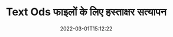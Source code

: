 ---
############################# Static ############################
layout: "auto-gen-signature"
date: 2022-03-01T15:12:22
draft: false
operation: Verify
signaturetype: Text
fileformat: Ods
productName: Java
lang: hi
productCode: java
otherformats: pdf doc docx docm dot dotm dotx odt ott rtf xls xlsx xlsm xlsb csv ods ots xltx xltm ppt pptx pps ppsx odp otp potx potm pptm ppsm
breadcrumb: Put Text signature on Ods for Java

############################# Head ############################
head_title: "Java के माध्यम से Ods फ़ाइलों के लिए Text हस्ताक्षरों का सत्यापन"
head_description: "Ods दस्तावेज़ों और उनके Text हस्ताक्षरों को सत्यापित करने के लिए Java कोड की केवल कुछ पंक्तियों का उपयोग करें।"

############################# Header ############################
title: "Text Ods फाइलों के लिए हस्ताक्षर सत्यापन"
description: "Java के लिए API Text हस्ताक्षरों को Ods दस्तावेज़ों पर सत्यापित करने का अवसर प्रदान करता है। आपके Ods दस्तावेज़ों के अंदर ई-हस्ताक्षर का सत्यापन जल्दी और आसानी से किया जा सकता है।"
bg_image: "https://cms.admin.containerize.com/templates/aspose/App_Themes/V3/images/bg/header1.png"
bg_overlay: false
button:
    enable: true

############################# SubMenu ############################
submenu:
    enable: true

    left:
        img_alt: "GroupDocs.Signature for Java"
        image: "https://cms.admin.containerize.com/templates/groupdocs/images/product-logos/90x90-noborder/groupdocs-signature-java.png"
        product: "GroupDocs.Signature"
        platform: "Java"



############################# About ############################
about:
    enable: true
    title: "नई GroupDocs.Signature for Java API सुविधाएं खोजें"
    content: |
        [GroupDocs.Signature for Java](https://products.groupdocs.com/signature/java/) API इलेक्ट्रॉनिक हस्ताक्षरों का उपयोग करके कई दस्तावेज़ प्रारूपों को संसाधित करने के व्यापक तरीके प्रदान करता है। टेक्स्ट, इमेज, डिजिटल सर्टिफिकेट, बारकोड, क्यूआर-कोड, स्टैम्प या मेटाडेटा जैसे कई प्रकार के डिजिटल हस्ताक्षर समर्थित हैं। ग्राहक PDF, MS Word दस्तावेज़, MS Excel कार्यपुस्तिका, MS PowerPoint प्रस्तुतियों, Adobe Photoshop फ़ाइलों और विभिन्न छवि प्रारूपों में डिजिटल हस्ताक्षर जोड़, हटा, संपादित, मान्य या खोज सकते हैं। अतिरिक्त सुविधाओं और सेटिंग्स की आश्चर्यजनक संख्या उपलब्ध है।
    

############################# Steps ############################
steps:
    enable: true
    title_left: "अपने Ods दस्तावेज़ में Text हस्ताक्षरों की पुष्टि कैसे करें"
    content_left: |
        [GroupDocs.Signature for Java](https://products.groupdocs.com/signature/java/) में Text Ods दस्तावेज़ों पर रखे गए हस्ताक्षरों के सत्यापन जैसी उपयोगी सुविधाएं शामिल हैं। अतिरिक्त कोड लागू किए बिना इस अवसर का उपयोग करें।
        
        * सबसे पहले, सिग्नेचर क्लास को एक दस्तावेज़ के लिए एक कंस्ट्रक्टर पैरामीटर पथ के रूप में प्रदान करना, जिसे सत्यापित किया जाना है।
        * दूसरे, एक नया VerifyOptions ऑब्जेक्ट बनाएं और सभी आवश्यक गुण सेट करें।
        * अंत में, सिग्नेचर के ऑब्जेक्ट वेरिफाई मेथड को VerifyOptions इंस्टेंस पास करने का आह्वान करें।
        * फिर सत्यापन परिणामों की प्रक्रिया करें।

    title_right: "सिस्टम आवश्यकताएं"
    content_right: |
        GroupDocs.Signature for Java सभी प्रमुख प्लेटफॉर्म और ऑपरेटिंग सिस्टम पर समर्थित हैं। नीचे दिए गए कोड को निष्पादित करने से पहले, कृपया सुनिश्चित करें कि आपके सिस्टम पर निम्नलिखित पूर्वापेक्षाएँ स्थापित हैं।

        * ऑपरेटिंग सिस्टम: माइक्रोसॉफ्ट विंडोज, लिनक्स, मैकओएस
        * विकास परिवेश: NetBeans, Intellij IDEA, Eclipse, etc.
        * Java runtime: J2SE 6.0 and above
        * [Maven](https://repository.groupdocs.com/webapp/#/artifacts/browse/tree/General/repo/com/groupdocs/groupdocs-signature) से GroupDocs.Signature for Java का नवीनतम संस्करण डाउनलोड करें
         
    code: |
        ```java    
                
        // Set up input Ods file
        String filePath = "input.ods";

        // Instantiate Signature for input file
        Signature signature = new Signature(filePath);

        //Provide verification options
        TextVerifyOptions options = new TextVerifyOptions();

        // Process all pages
        options.setAllPages(true);
        // specify text match type
        options.setMatchType(TextMatchType.Exact);
        // specify text pattern to search
        options.setText("Very important signature");
                            
        // Verify document signatures
        VerificationResult result = signature.verify(options);

        //process result
        if (result.isValid())
        {
            //..
        }

        ```

############################# Demos ############################
demos:
    enable: true
    title: "Text सिग्नेचर लाइव डेमो के साथ साइन करना"
    content: |
       [GroupDocs.Signature App](https://products.groupdocs.app/signature/family) वेबसाइट पर जाकर अभी Ods फ़ाइल में विभिन्न इलेक्ट्रॉनिक हस्ताक्षर जोड़ें।          

############################# More Formats ############################
more_formats:
    enable: true
    title: "Java का उपयोग करके अन्य Text हस्ताक्षर सत्यापित करें"
    content: |
        "विभिन्न दस्तावेजों में रखे गए इलेक्ट्रॉनिक हस्ताक्षरों का सत्यापन। नीचे बताए अनुसार लोकप्रिय फ़ाइल स्वरूपों में हस्ताक्षरों की गुणवत्ता की जाँच करें।"
    format: 
       
       
back_to_top:
    enable: true
---